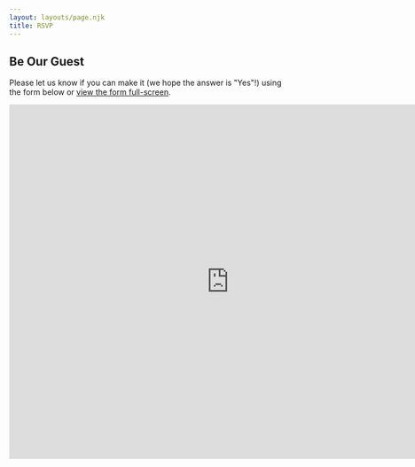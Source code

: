 ```yaml
---
layout: layouts/page.njk
title: RSVP
---
```

## Be Our Guest

Please let us know if you can make it (we hope the answer is "Yes"!) using the form below or [view the form full-screen](https://docs.google.com/forms/d/e/1FAIpQLSfLMFF9GdSzBmjdFTREMziNwQ79sxCfAG6HXTxNXDOLo2Vv2Q/viewform).

<iframe class="width-full" src="https://docs.google.com/forms/d/e/1FAIpQLSfLMFF9GdSzBmjdFTREMziNwQ79sxCfAG6HXTxNXDOLo2Vv2Q/viewform?embedded=true" width="792" height="640" frameborder="0" marginheight="0" marginwidth="0">Loading…</iframe>

